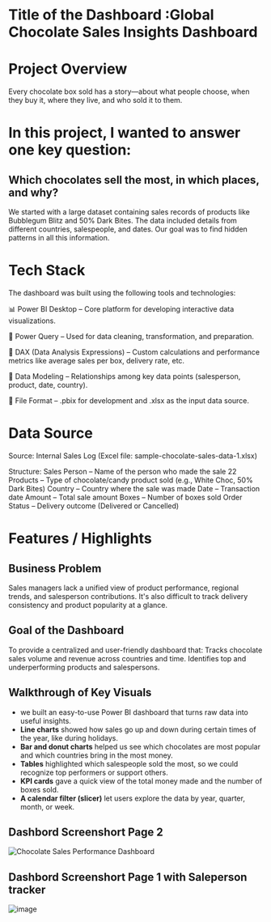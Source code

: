 # Title of the Dashboard :Global Chocolate Sales Insights Dashboard

# Project Overview
Every chocolate box sold has a story—about what people choose, when they buy it, where they live, and who sold it to them.

# In this project, I wanted to answer one key question:
## Which chocolates sell the most, in which places, and why?
We started with a large dataset containing sales records of products like Bubblegum Blitz and 50% Dark Bites. The data included details from different countries, salespeople, and dates. Our goal was to find hidden patterns in all this information.

# Tech Stack
The dashboard was built using the following tools and technologies:

📊 Power BI Desktop – Core platform for developing interactive data visualizations.

🧹 Power Query – Used for data cleaning, transformation, and preparation.

🧠 DAX (Data Analysis Expressions) – Custom calculations and performance metrics like average sales per box, delivery rate, etc.

🧩 Data Modeling – Relationships among key data points (salesperson, product, date, country).

📁 File Format – .pbix for development and .xlsx as the input data source.

# Data Source
Source: Internal Sales Log (Excel file: sample-chocolate-sales-data-1.xlsx)

Structure:
Sales Person – Name of the person who made the sale
22 Products – Type of chocolate/candy product sold (e.g., White Choc,  50% Dark Bites)
Country – Country where the sale was made
Date – Transaction date
Amount – Total sale amount
Boxes – Number of boxes sold
Order Status – Delivery outcome (Delivered or Cancelled)

# Features / Highlights
##  Business Problem
Sales managers lack a unified view of product performance, regional trends, and salesperson contributions. It's also difficult to track delivery consistency and product popularity at a glance.
## Goal of the Dashboard
To provide a centralized and user-friendly dashboard that:
Tracks chocolate sales volume and revenue across countries and time.
Identifies top and underperforming products and salespersons.
## Walkthrough of Key Visuals
 - we built an easy-to-use Power BI dashboard that turns raw data into useful insights.
 - **Line charts** showed how sales go up and down during certain times of the year, like during holidays.
 - **Bar  and donut charts** helped us see which chocolates are most popular and which countries bring in the most money.
 - **Tables** highlighted which salespeople sold the most, so we could recognize top performers or support others.
 - **KPI cards** gave a quick view of the total money made and the number of boxes sold.
 - **A calendar filter (slicer)** let users explore the data by year, quarter, month, or week.

## Dashbord Screenshort Page 2
  
![Chocolate Sales Performance Dashboard](https://github.com/user-attachments/assets/362ec4e0-cb39-4c16-a408-3b05f1a4859b)
## Dashbord Screenshort Page 1 with Saleperson tracker
![image](https://github.com/user-attachments/assets/7d58a0cd-9263-4387-a95e-a610d3a0e17b)

